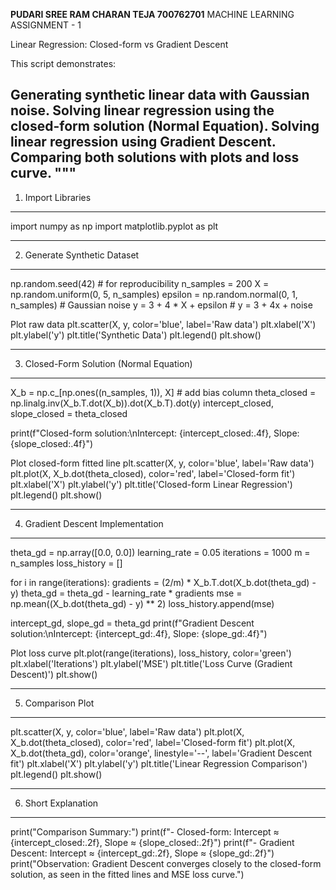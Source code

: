 **PUDARI SREE RAM CHARAN TEJA  700762701** MACHINE LEARNING ASSIGNMENT - 1

Linear Regression: Closed-form vs Gradient Descent 

This script demonstrates:

Generating synthetic linear data with Gaussian noise.
Solving linear regression using the closed-form solution (Normal Equation).
Solving linear regression using Gradient Descent.
Comparing both solutions with plots and loss curve. """
----------------------------
1. Import Libraries
----------------------------
import numpy as np import matplotlib.pyplot as plt

----------------------------
2. Generate Synthetic Dataset
----------------------------
np.random.seed(42) # for reproducibility n_samples = 200 X = np.random.uniform(0, 5, n_samples) epsilon = np.random.normal(0, 1, n_samples) # Gaussian noise y = 3 + 4 * X + epsilon # y = 3 + 4x + noise

Plot raw data
plt.scatter(X, y, color='blue', label='Raw data') plt.xlabel('X') plt.ylabel('y') plt.title('Synthetic Data') plt.legend() plt.show()

----------------------------
3. Closed-Form Solution (Normal Equation)
----------------------------
X_b = np.c_[np.ones((n_samples, 1)), X] # add bias column theta_closed = np.linalg.inv(X_b.T.dot(X_b)).dot(X_b.T).dot(y) intercept_closed, slope_closed = theta_closed

print(f"Closed-form solution:\nIntercept: {intercept_closed:.4f}, Slope: {slope_closed:.4f}")

Plot closed-form fitted line
plt.scatter(X, y, color='blue', label='Raw data') plt.plot(X, X_b.dot(theta_closed), color='red', label='Closed-form fit') plt.xlabel('X') plt.ylabel('y') plt.title('Closed-form Linear Regression') plt.legend() plt.show()

----------------------------
4. Gradient Descent Implementation
----------------------------
theta_gd = np.array([0.0, 0.0]) learning_rate = 0.05 iterations = 1000 m = n_samples loss_history = []

for i in range(iterations): gradients = (2/m) * X_b.T.dot(X_b.dot(theta_gd) - y) theta_gd = theta_gd - learning_rate * gradients mse = np.mean((X_b.dot(theta_gd) - y) ** 2) loss_history.append(mse)

intercept_gd, slope_gd = theta_gd print(f"Gradient Descent solution:\nIntercept: {intercept_gd:.4f}, Slope: {slope_gd:.4f}")

Plot loss curve
plt.plot(range(iterations), loss_history, color='green') plt.xlabel('Iterations') plt.ylabel('MSE') plt.title('Loss Curve (Gradient Descent)') plt.show()

----------------------------
5. Comparison Plot
----------------------------
plt.scatter(X, y, color='blue', label='Raw data') plt.plot(X, X_b.dot(theta_closed), color='red', label='Closed-form fit') plt.plot(X, X_b.dot(theta_gd), color='orange', linestyle='--', label='Gradient Descent fit') plt.xlabel('X') plt.ylabel('y') plt.title('Linear Regression Comparison') plt.legend() plt.show()

----------------------------
6. Short Explanation
----------------------------
print("Comparison Summary:") print(f"- Closed-form: Intercept ≈ {intercept_closed:.2f}, Slope ≈ {slope_closed:.2f}") print(f"- Gradient Descent: Intercept ≈ {intercept_gd:.2f}, Slope ≈ {slope_gd:.2f}") print("Observation: Gradient Descent converges closely to the closed-form solution, as seen in the fitted lines and MSE loss curve.")
